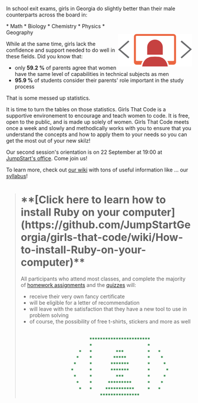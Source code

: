 In school exit exams, girls in Georgia do slightly better than their male counterparts across the board in:


<img align="right" style="margin-top:30px" alt="Girls That Code Logo" title="Girls That Code Logo" src="images/girlsthatcode200px.png" />
* Math
* Biology
* Chemistry
* Physics
* Geography

While at the same time, girls lack the confidence and support needed to do well in these fields.
Did you know that:
* only **59.2 %** of parents agree that women have the same level of capabilities in technical subjects as men
* **95.9 %** of students consider their parents' role important in the study process

That is some messed up statistics.

It is time to turn the tables on those statistics. Girls That Code is a supportive environement to encourage and teach women to code. It is free, open to the public, and is made up solely of women. Girls That Code meets once a week and slowly and methodically works with you to ensure that you understand the concepts and how to apply them to your needs so you can get the most out of your new skilz!

Our second session's orientation is on 22 September at 19:00 at [JumpStart's office](http://maps.ge/s/SkUe). Come join us!

To learn more, check out [our wiki](https://github.com/JumpStartGeorgia/girls-that-code/wiki) with tons of useful information like ... our [syllabus](https://github.com/JumpStartGeorgia/girls-that-code/wiki/Syllabus)!

> <h1>**[Click here to learn how to install Ruby on your computer](https://github.com/JumpStartGeorgia/girls-that-code/wiki/How-to-install-Ruby-on-your-computer)**</h1

All participants who attend most classes, and complete the majority of [homework assignments](https://github.com/JumpStartGeorgia/girls-that-code/tree/master/homework) and the [quizzes](https://github.com/JumpStartGeorgia/girls-that-code/tree/master/quizzes) will:
* receive their very own fancy certificate
* will be eligible for a letter of recommendation
* will leave with the satisfaction that they have a new tool to use in problem solving
* of course, the possibility of free t-shirts, stickers and more as well

```ruby

                          ***********************         
                          *                     *        
                      *   *         ***         *   *     
                     *    *        *****        *    *    
                    *     *       *******       *     *    
                   *      *       *******       *      *  
                    *     *         ***         *     *   
                     *    *      *********      *    *   
                      *   *     ***********     *   *     
                              ***************

```
